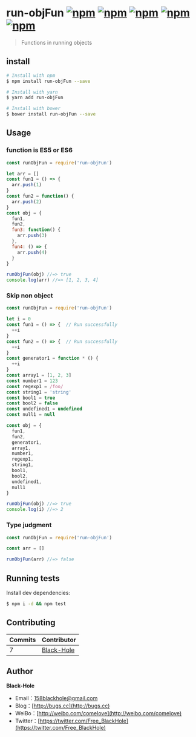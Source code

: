 # run-objFun [![npm](https://img.shields.io/npm/dy/run-objfun.svg)](https://www.npmjs.com/package/run-objfun) [![npm](https://img.shields.io/github/issues/BlackHole1/run-objFun.svg)](https://github.com/BlackHole1/all-equal) [![npm](https://img.shields.io/github/forks/BlackHole1/run-objFun.svg)](https://github.com/BlackHole1/all-equal) [![npm](https://img.shields.io/github/stars/BlackHole1/run-objFun.svg)](https://github.com/BlackHole1/all-equal) [![npm](https://img.shields.io/badge/license-MIT-blue.svg)](https://github.com/BlackHole1/all-equal)

> Functions in running objects

## install

``` bash
# Install with npm
$ npm install run-objFun --save

# Install with yarn
$ yarn add run-objFun

# Install with bower
$ bower install run-objFun --save
```

## Usage

### function is ES5 or ES6

``` javascript
const runObjFun = require('run-objFun')

let arr = []
const fun1 = () => {
  arr.push(1)
}
const fun2 = function() {
  arr.push(2)
}
const obj = {
  fun1,
  fun2,
  fun3: function() {
    arr.push(3)
  },
  fun4: () => {
    arr.push(4)
  }
}

runObjFun(obj) //=> true
console.log(arr) //=> [1, 2, 3, 4]
```

### Skip non object

``` javascript
const runObjFun = require('run-objFun')

let i = 0
const fun1 = () => {  // Run successfully
  ++i
}
const fun2 = () => {  // Run successfully
  ++i
}
const generator1 = function * () {
  ++i
}
const array1 = [1, 2, 3]
const number1 = 123
const regexp1 = /foo/
const string1 = 'string'
const bool1 = true
const bool2 = false
const undefined1 = undefined
const null1 = null

const obj = {
  fun1,
  fun2,
  generator1,
  array1,
  number1,
  regexp1,
  string1,
  bool1,
  bool2,
  undefined1,
  null1
}

runObjFun(obj) //=> true
console.log(i) //=> 2
```

### Type judgment

``` javascript
const runObjFun = require('run-objFun')

const arr = []

runObjFun(arr) //=> false
```

## Running tests

Install dev dependencies:

``` bash
$ npm i -d && npm test
```

## Contributing


| **Commits** | **Contributor** | 
| --- | --- |
| 7 | [Black-Hole](https://github.com/BlackHole1) |

## Author

**Black-Hole**

* Email：158blackhole@gmail.com
* Blog：[http://bugs.cc](http://bugs.cc)
* WeiBo：[http://weibo.com/comelove](http://weibo.com/comelove)
* Twitter：[https://twitter.com/Free_BlackHole](https://twitter.com/Free_BlackHole)